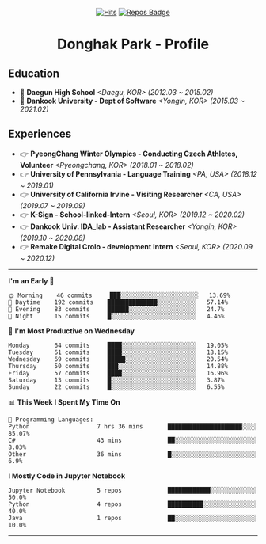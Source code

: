 <div align=center>
  
[![Hits](https://hits.seeyoufarm.com/api/count/incr/badge.svg?url=https%3A%2F%2Fgithub.com%2FDonghakPark)](https://hits.seeyoufarm.com)
[![Repos Badge](https://badges.pufler.dev/repos/DonghakPark)](https://badges.pufler.dev)

# Donghak Park - Profile

</div>

<!--[![Donghak's github stats](https://github-readme-stats.vercel.app/api?username=DonghakPark&show_icons=true&theme=vue)](https://github.com/anuraghazra/github-readme-stats)
[![Top Langs](https://github-readme-stats.vercel.app/api/top-langs/?username=DonghakPark&layout=compact)](https://github.com/anuraghazra/github-readme-stats)
-->

## Education
- :school: **Daegun High School** *<Daegu, KOR> (2012.03 ~ 2015.02)*
- :school: **Dankook University - Dept of Software** *<Yongin, KOR> (2015.03 ~ 2021.02)*

## Experiences
- &#128073; **PyeongChang Winter Olympics - Conducting Czech Athletes, Volunteer** *<Pyeongchang, KOR> (2018.01 ~ 2018.02)*
- &#128073; **University of Pennsylvania - Language Training** *<PA, USA> (2018.12 ~ 2019.01)*
- &#128073; **University of California Irvine - Visiting Researcher** *<CA, USA> (2019.07 ~ 2019.09)*
- &#128073; **K-Sign - School-linked-Intern**  *<Seoul, KOR> (2019.12 ~ 2020.02)*
- &#128073; **Dankook Univ. IDA_lab - Assistant Researcher** *<Yongin, KOR> (2019.10 ~ 2020.08)*
- &#128073; **Remake Digital Crolo - development Intern** *<Seoul, KOR> (2020.09 ~ 2020.12)*
---

<!--START_SECTION:waka-->
**I'm an Early 🐤** 

```text
🌞 Morning    46 commits     ███░░░░░░░░░░░░░░░░░░░░░░   13.69% 
🌆 Daytime    192 commits    ██████████████░░░░░░░░░░░   57.14% 
🌃 Evening    83 commits     ██████░░░░░░░░░░░░░░░░░░░   24.7% 
🌙 Night      15 commits     █░░░░░░░░░░░░░░░░░░░░░░░░   4.46%

```
📅 **I'm Most Productive on Wednesday** 

```text
Monday       64 commits     ████░░░░░░░░░░░░░░░░░░░░░   19.05% 
Tuesday      61 commits     ████░░░░░░░░░░░░░░░░░░░░░   18.15% 
Wednesday    69 commits     █████░░░░░░░░░░░░░░░░░░░░   20.54% 
Thursday     50 commits     ███░░░░░░░░░░░░░░░░░░░░░░   14.88% 
Friday       57 commits     ████░░░░░░░░░░░░░░░░░░░░░   16.96% 
Saturday     13 commits     █░░░░░░░░░░░░░░░░░░░░░░░░   3.87% 
Sunday       22 commits     █░░░░░░░░░░░░░░░░░░░░░░░░   6.55%

```


📊 **This Week I Spent My Time On** 

```text
💬 Programming Languages: 
Python                   7 hrs 36 mins       █████████████████████░░░░   85.07% 
C#                       43 mins             ██░░░░░░░░░░░░░░░░░░░░░░░   8.03% 
Other                    36 mins             █░░░░░░░░░░░░░░░░░░░░░░░░   6.9%

```

**I Mostly Code in Jupyter Notebook** 

```text
Jupyter Notebook         5 repos             ████████████░░░░░░░░░░░░░   50.0% 
Python                   4 repos             ██████████░░░░░░░░░░░░░░░   40.0% 
Java                     1 repos             ██░░░░░░░░░░░░░░░░░░░░░░░   10.0%

```



<!--END_SECTION:waka-->

--- 

